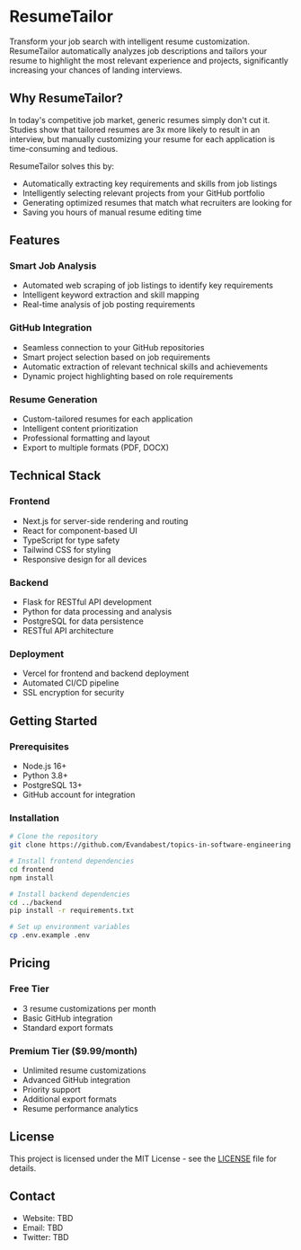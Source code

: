 # ResumeTailor

Transform your job search with intelligent resume customization. ResumeTailor automatically analyzes job descriptions and tailors your resume to highlight the most relevant experience and projects, significantly increasing your chances of landing interviews.

## Why ResumeTailor?

In today's competitive job market, generic resumes simply don't cut it. Studies show that tailored resumes are 3x more likely to result in an interview, but manually customizing your resume for each application is time-consuming and tedious.

ResumeTailor solves this by:
- Automatically extracting key requirements and skills from job listings
- Intelligently selecting relevant projects from your GitHub portfolio
- Generating optimized resumes that match what recruiters are looking for
- Saving you hours of manual resume editing time

## Features

### Smart Job Analysis
- Automated web scraping of job listings to identify key requirements
- Intelligent keyword extraction and skill mapping
- Real-time analysis of job posting requirements

### GitHub Integration
- Seamless connection to your GitHub repositories
- Smart project selection based on job requirements
- Automatic extraction of relevant technical skills and achievements
- Dynamic project highlighting based on role requirements

### Resume Generation
- Custom-tailored resumes for each application
- Intelligent content prioritization
- Professional formatting and layout
- Export to multiple formats (PDF, DOCX)

## Technical Stack

### Frontend
- Next.js for server-side rendering and routing
- React for component-based UI
- TypeScript for type safety
- Tailwind CSS for styling
- Responsive design for all devices

### Backend
- Flask for RESTful API development
- Python for data processing and analysis
- PostgreSQL for data persistence
- RESTful API architecture

### Deployment
- Vercel for frontend and backend deployment
- Automated CI/CD pipeline
- SSL encryption for security

## Getting Started

### Prerequisites
- Node.js 16+
- Python 3.8+
- PostgreSQL 13+
- GitHub account for integration

### Installation
```bash
# Clone the repository
git clone https://github.com/Evandabest/topics-in-software-engineering

# Install frontend dependencies
cd frontend
npm install

# Install backend dependencies
cd ../backend
pip install -r requirements.txt

# Set up environment variables
cp .env.example .env
```

## Pricing

### Free Tier
- 3 resume customizations per month
- Basic GitHub integration
- Standard export formats

### Premium Tier ($9.99/month)
- Unlimited resume customizations
- Advanced GitHub integration
- Priority support
- Additional export formats
- Resume performance analytics

## License

This project is licensed under the MIT License - see the [LICENSE](LICENSE) file for details.

## Contact

- Website: TBD
- Email: TBD
- Twitter: TBD
